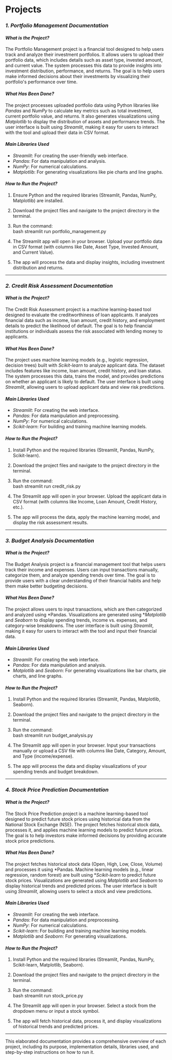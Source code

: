 # Projects
### *1. Portfolio Management Documentation*

#### *What is the Project?*
The Portfolio Management project is a financial tool designed to help users track and analyze their investment portfolios. It allows users to upload their portfolio data, which includes details such as asset type, invested amount, and current value. The system processes this data to provide insights into investment distribution, performance, and returns. The goal is to help users make informed decisions about their investments by visualizing their portfolio's performance over time.

#### *What Has Been Done?*
The project processes uploaded portfolio data using Python libraries like *Pandas* and *NumPy* to calculate key metrics such as total investment, current portfolio value, and returns. It also generates visualizations using *Matplotlib* to display the distribution of assets and performance trends. The user interface is built using *Streamlit*, making it easy for users to interact with the tool and upload their data in CSV format.

#### *Main Libraries Used*
- *Streamlit*: For creating the user-friendly web interface.
- *Pandas*: For data manipulation and analysis.
- *NumPy*: For numerical calculations.
- *Matplotlib*: For generating visualizations like pie charts and line graphs.

#### *How to Run the Project?*
1. Ensure Python and the required libraries (Streamlit, Pandas, NumPy, Matplotlib) are installed.
2. Download the project files and navigate to the project directory in the terminal.
3. Run the command:  
   bash
   streamlit run portfolio_management.py
   
4. The Streamlit app will open in your browser. Upload your portfolio data in CSV format (with columns like Date, Asset Type, Invested Amount, and Current Value).
5. The app will process the data and display insights, including investment distribution and returns.

---

### *2. Credit Risk Assessment Documentation*

#### *What is the Project?*
The Credit Risk Assessment project is a machine learning-based tool designed to evaluate the creditworthiness of loan applicants. It analyzes financial data such as income, loan amount, credit history, and employment details to predict the likelihood of default. The goal is to help financial institutions or individuals assess the risk associated with lending money to applicants.

#### *What Has Been Done?*
The project uses machine learning models (e.g., logistic regression, decision trees) built with *Scikit-learn* to analyze applicant data. The dataset includes features like income, loan amount, credit history, and loan status. The system processes this data, trains the model, and provides predictions on whether an applicant is likely to default. The user interface is built using *Streamlit*, allowing users to upload applicant data and view risk predictions.

#### *Main Libraries Used*
- *Streamlit*: For creating the web interface.
- *Pandas*: For data manipulation and preprocessing.
- *NumPy*: For numerical calculations.
- *Scikit-learn*: For building and training machine learning models.

#### *How to Run the Project?*
1. Install Python and the required libraries (Streamlit, Pandas, NumPy, Scikit-learn).
2. Download the project files and navigate to the project directory in the terminal.
3. Run the command:  
   bash
   streamlit run credit_risk.py
   
4. The Streamlit app will open in your browser. Upload the applicant data in CSV format (with columns like Income, Loan Amount, Credit History, etc.).
5. The app will process the data, apply the machine learning model, and display the risk assessment results.

---

### *3. Budget Analysis Documentation*

#### *What is the Project?*
The Budget Analysis project is a financial management tool that helps users track their income and expenses. Users can input transactions manually, categorize them, and analyze spending trends over time. The goal is to provide users with a clear understanding of their financial habits and help them make better budgeting decisions.

#### *What Has Been Done?*
The project allows users to input transactions, which are then categorized and analyzed using *Pandas. Visualizations are generated using **Matplotlib* and *Seaborn* to display spending trends, income vs. expenses, and category-wise breakdowns. The user interface is built using *Streamlit*, making it easy for users to interact with the tool and input their financial data.

#### *Main Libraries Used*
- *Streamlit*: For creating the web interface.
- *Pandas*: For data manipulation and analysis.
- *Matplotlib* and *Seaborn*: For generating visualizations like bar charts, pie charts, and line graphs.

#### *How to Run the Project?*
1. Install Python and the required libraries (Streamlit, Pandas, Matplotlib, Seaborn).
2. Download the project files and navigate to the project directory in the terminal.
3. Run the command:  
   bash
   streamlit run budget_analysis.py
   
4. The Streamlit app will open in your browser. Input your transactions manually or upload a CSV file with columns like Date, Category, Amount, and Type (income/expense).
5. The app will process the data and display visualizations of your spending trends and budget breakdown.

---

### *4. Stock Price Prediction Documentation*

#### *What is the Project?*
The Stock Price Prediction project is a machine learning-based tool designed to predict future stock prices using historical data from the National Stock Exchange (NSE). The project fetches historical stock data, processes it, and applies machine learning models to predict future prices. The goal is to help investors make informed decisions by providing accurate stock price predictions.

#### *What Has Been Done?*
The project fetches historical stock data (Open, High, Low, Close, Volume) and processes it using *Pandas. Machine learning models (e.g., linear regression, random forest) are built using **Scikit-learn* to predict future stock prices. Visualizations are generated using *Matplotlib* and *Seaborn* to display historical trends and predicted prices. The user interface is built using *Streamlit*, allowing users to select a stock and view predictions.

#### *Main Libraries Used*
- *Streamlit*: For creating the web interface.
- *Pandas*: For data manipulation and preprocessing.
- *NumPy*: For numerical calculations.
- *Scikit-learn*: For building and training machine learning models.
- *Matplotlib* and *Seaborn*: For generating visualizations.

#### *How to Run the Project?*
1. Install Python and the required libraries (Streamlit, Pandas, NumPy, Scikit-learn, Matplotlib, Seaborn).
2. Download the project files and navigate to the project directory in the terminal.
3. Run the command:  
   bash
   streamlit run stock_price.py
   
4. The Streamlit app will open in your browser. Select a stock from the dropdown menu or input a stock symbol.
5. The app will fetch historical data, process it, and display visualizations of historical trends and predicted prices.

---

This elaborated documentation provides a comprehensive overview of each project, including its purpose, implementation details, libraries used, and step-by-step instructions on how to run it.
